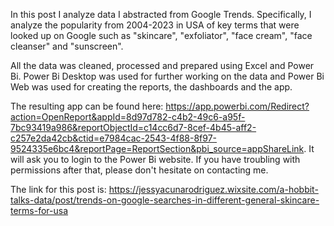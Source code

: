 In this post I analyze data I abstracted from Google Trends. Specifically, I analyze the popularity from 2004-2023 in USA of key terms that were looked up on Google such as "skincare", "exfoliator", "face cream", "face cleanser" and "sunscreen". 

All the data was cleaned, processed and prepared using Excel and Power Bi. Power Bi Desktop was used for further working on the data and Power Bi Web was used for creating the reports, the dashboards and the app. 

The resulting app can be found here: https://app.powerbi.com/Redirect?action=OpenReport&appId=8d97d782-c4b2-49c6-a95f-7bc93419a986&reportObjectId=c14cc6d7-8cef-4b45-aff2-c257e2da42cb&ctid=e7984cac-2543-4f88-8f97-9524335e6bc4&reportPage=ReportSection&pbi_source=appShareLink. It will ask you to login to the Power Bi website. If you have troubling with permissions after that, please don't hesitate on contacting me. 

The link for this post is: 
https://jessyacunarodriguez.wixsite.com/a-hobbit-talks-data/post/trends-on-google-searches-in-different-general-skincare-terms-for-usa
